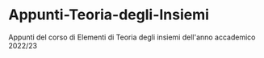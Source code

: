 # Appunti-Teoria-degli-Insiemi
Appunti del corso di Elementi di Teoria degli insiemi dell'anno accademico 2022/23
